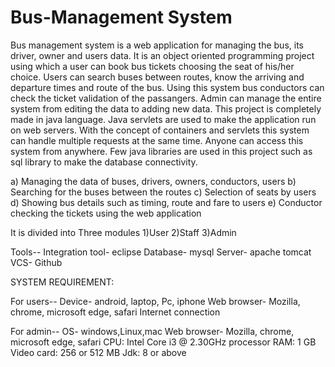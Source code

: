 # Bus-Management System

Bus management system is a web application for managing the bus, its driver, owner and users data. It is
an object oriented programming project using which a user can book bus tickets choosing the seat of
his/her choice. Users can search buses between routes, know the arriving and departure times and route of
the bus. Using this system bus conductors can check the ticket validation of the passangers. Admin can
manage the entire system from editing the data to adding new data. This project is completely made in
java language. Java servlets are used to make the application run on web servers. With the concept of
containers and servlets this system can handle multiple requests at the same time. Anyone can access this
system from anywhere. Few java libraries are used in this project such as sql library to make the database
connectivity.

a) Managing the data of buses, drivers, owners, conductors, users
b) Searching for the buses between the routes
c) Selection of seats by users
d) Showing bus details such as timing, route and fare to users
e) Conductor checking the tickets using the web application

It is divided into Three modules
1)User
2)Staff
3)Admin


Tools--
Integration tool- eclipse
Database- mysql
Server- apache tomcat
VCS- Github




SYSTEM REQUIREMENT:

For users--
Device- android, laptop, Pc, iphone
Web browser- Mozilla, chrome, microsoft edge, safari
Internet connection


For admin--
OS- windows,Linux,mac
Web browser- Mozilla, chrome, microsoft edge, safari
CPU: Intel Core i3 @ 2.30GHz processor
RAM: 1 GB
Video card: 256 or 512 MB
Jdk: 8 or above
